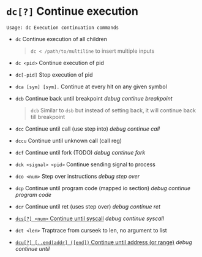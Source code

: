 <!-- TITLE: dc -->

#  `dc[?]` Continue execution


```text
Usage: dc Execution continuation commands
```


- `dc` Continue execution of all children
	> `dc < /path/to/multiline` to insert multiple inputs
- `dc <pid>` Continue execution of pid
- `dc[-pid]` Stop execution of pid
- `dca [sym] [sym].` Continue at every hit on any given symbol
- `dcb` Continue back until breakpoint _debug continue breakpoint_
	> `dcb` Similar to `dsb` but instead of setting back, it will continue back till breakpoint
- `dcc` Continue until call (use step into) _debug continue call_
- `dccu` Continue until unknown call (call reg)
- `dcf` Continue until fork (TODO) _debug continue fork_
- `dck <signal> <pid>` Continue sending signal to process
- `dco <num>` Step over <num> instructions _debug step over_
- `dcp` Continue until program code (mapped io section) _debug continue program code_
- `dcr` Continue until ret (uses step over) _debug continue ret_

- [ `dcs[?] <num>` Continue until syscall](/options/d/dc/dcs) _debug continue syscall_

- `dct <len>` Traptrace from curseek to len, no argument to list

- [ `dcu[?] [..end|addr] ([end])` Continue until address (or range)](/options/d/dc/dcu) _debug continue until_

<p hidden>dc dca dcb dcc dccu dcf dck dco dcp dcr dcs dct dcu</p>